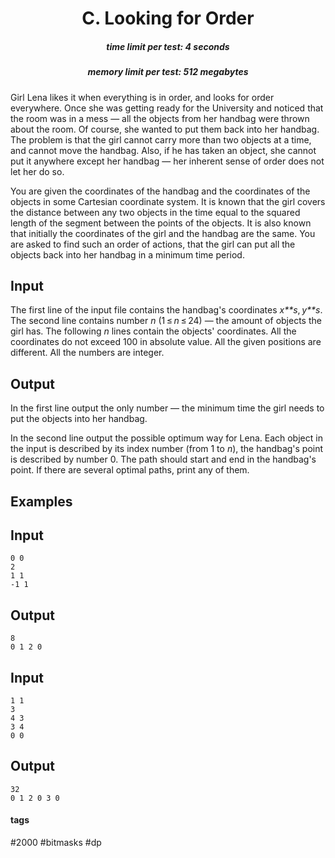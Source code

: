 <h1 style='text-align: center;'> C. Looking for Order</h1>

<h5 style='text-align: center;'>time limit per test: 4 seconds</h5>
<h5 style='text-align: center;'>memory limit per test: 512 megabytes</h5>

Girl Lena likes it when everything is in order, and looks for order everywhere. Once she was getting ready for the University and noticed that the room was in a mess — all the objects from her handbag were thrown about the room. Of course, she wanted to put them back into her handbag. The problem is that the girl cannot carry more than two objects at a time, and cannot move the handbag. Also, if he has taken an object, she cannot put it anywhere except her handbag — her inherent sense of order does not let her do so.

You are given the coordinates of the handbag and the coordinates of the objects in some Сartesian coordinate system. It is known that the girl covers the distance between any two objects in the time equal to the squared length of the segment between the points of the objects. It is also known that initially the coordinates of the girl and the handbag are the same. You are asked to find such an order of actions, that the girl can put all the objects back into her handbag in a minimum time period.

## Input

The first line of the input file contains the handbag's coordinates *x**s*, *y**s*. The second line contains number *n* (1 ≤ *n* ≤ 24) — the amount of objects the girl has. The following *n* lines contain the objects' coordinates. All the coordinates do not exceed 100 in absolute value. All the given positions are different. All the numbers are integer.

## Output

In the first line output the only number — the minimum time the girl needs to put the objects into her handbag. 

In the second line output the possible optimum way for Lena. Each object in the input is described by its index number (from 1 to *n*), the handbag's point is described by number 0. The path should start and end in the handbag's point. If there are several optimal paths, print any of them. 

## Examples

## Input


```
0 0  
2  
1 1  
-1 1  

```
## Output


```
8  
0 1 2 0   

```
## Input


```
1 1  
3  
4 3  
3 4  
0 0  

```
## Output


```
32  
0 1 2 0 3 0   

```


#### tags 

#2000 #bitmasks #dp 